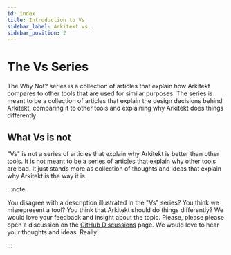 ```yaml
---
id: index
title: Introduction to Vs
sidebar_label: Arkitekt vs..
sidebar_position: 2
---
```


# The Vs Series

The Why Not? series is a collection of articles that explain how Arkitekt compares to other tools that are used for similar purposes. The series is meant to be a collection of articles that explain the design decisions behind Arkitekt, comparing it to other tools and explaining why Arkitekt does things differently

## What Vs is not

"Vs" is not a series of articles that explain why Arkitekt is better than other tools. It is not meant to be a series of articles that explain why other tools are bad. It just stands more as collection of thoughts and ideas that explain why Arkitekt is the way it is.

:::note

You disagree with a description illustrated in the "Vs" series? You think we misrepresent a tool? You think that Arkitekt should do things differently? We would love your feedback and insight about the topic. Please, please please open a discussion on the [GitHub Discussions](https://github.com/orgs/arkitektio/discussions) page. We would love to hear your thoughts and ideas. Really!

:::
